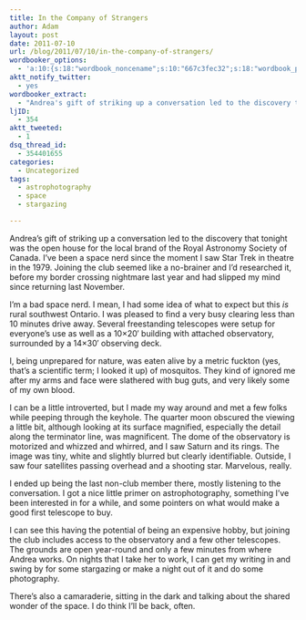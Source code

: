 ```yaml
---
title: In the Company of Strangers
author: Adam
layout: post
date: 2011-07-10
url: /blog/2011/07/10/in-the-company-of-strangers/
wordbooker_options:
  - 'a:10:{s:18:"wordbook_noncename";s:10:"667c3fec32";s:18:"wordbook_page_post";s:4:"-100";s:18:"wordbook_orandpage";s:1:"2";s:23:"wordbook_default_author";s:1:"1";s:23:"wordbook_extract_length";s:3:"256";s:19:"wordbook_actionlink";s:3:"300";s:26:"wordbooker_publish_default";s:2:"on";s:18:"wordbook_attribute";s:30:"Wrote a new post on their blog";s:29:"wordbooker_status_update_text";s:35:": New blog post :  %title% - %link%";s:17:"wordbook_new_post";s:1:"1";}'
aktt_notify_twitter:
  - yes
wordbooker_extract:
  - "Andrea's gift of striking up a conversation led to the discovery that tonight was the open house for the local brand of the Royal Astronomy Society of Canada. I've been a space nerd since the moment I saw Star Trek in theatre in the 1979. Joining the c ..."
ljID:
  - 354
aktt_tweeted:
  - 1
dsq_thread_id:
  - 354401655
categories:
  - Uncategorized
tags:
  - astrophotography
  - space
  - stargazing

---
```

Andrea&#8217;s gift of striking up a conversation led to the discovery that tonight was the open house for the local brand of the Royal Astronomy Society of Canada. I&#8217;ve been a space nerd since the moment I saw Star Trek in theatre in the 1979. Joining the club seemed like a no-brainer and I&#8217;d researched it, before my border crossing nightmare last year and had slipped my mind since returning last November.

I&#8217;m a bad space nerd. I mean, I had some idea of what to expect but this _is_ rural southwest Ontario. I was pleased to find a very busy clearing less than 10 minutes drive away. Several freestanding telescopes were setup for everyone&#8217;s use as well as a 10&#215;20&#8242; building with attached observatory, surrounded by a 14&#215;30&#8242; observing deck.

I, being unprepared for nature, was eaten alive by a metric fuckton (yes, that&#8217;s a scientific term; I looked it up) of mosquitos. They kind of ignored me after my arms and face were slathered with bug guts, and very likely some of my own blood.

I can be a little introverted, but I made my way around and met a few folks while peeping through the keyhole. The quarter moon obscured the viewing a little bit, although looking at its surface magnified, especially the detail along the terminator line, was magnificent. The dome of the observatory is motorized and whizzed and whirred, and I saw Saturn and its rings. The image was tiny, white and slightly blurred but clearly identifiable. Outside, I saw four satellites passing overhead and a shooting star. Marvelous, really.

I ended up being the last non-club member there, mostly listening to the conversation. I got a nice little primer on astrophotography, something I&#8217;ve been interested in for a while, and some pointers on what would make a good first telescope to buy.

I can see this having the potential of being an expensive hobby, but joining the club includes access to the observatory and a few other telescopes. The grounds are open year-round and only a few minutes from where Andrea works. On nights that I take her to work, I can get my writing in and swing by for some stargazing or make a night out of it and do some photography.

There&#8217;s also a camaraderie, sitting in the dark and talking about the shared wonder of the space. I do think I&#8217;ll be back, often.